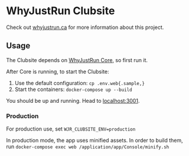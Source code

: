 # WhyJustRun Clubsite

Check out [whyjustrun.ca](https://whyjustrun.ca) for more information about this project.

## Usage

The Clubsite depends on [WhyJustRun Core](https://github.com/WhyJustRun/Core), so first run it.

After Core is running, to start the Clubsite:

1) Use the default configuration: `cp .env.web{.sample,}`
2) Start the containers: `docker-compose up --build`

You should be up and running. Head to [localhost:3001](http://localhost:3001).

### Production

For production use, set `WJR_CLUBSITE_ENV=production`

In production mode, the app uses minified assets. In order to build them, run `docker-compose exec web /application/app/Console/minify.sh`